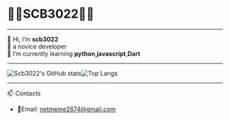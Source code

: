 # 🐱‍💻SCB3022🐱‍💻

***

👋 Hi, I’m **scb3022**   
👀 a novice developer  
🌱 I’m currently learning **python**,**javascript**,**Dart**

***

![Scb3022's GitHub stats](https://github-readme-stats.vercel.app/api?username=scb3022&show_icons=true&theme=radical)![Top Langs](https://github-readme-stats.vercel.app/api/top-langs/?username=scb3022&layout=compact&theme=radical)

***

📫 Contacts 
* 📧Email: <netmeme2674@gmail.com>

